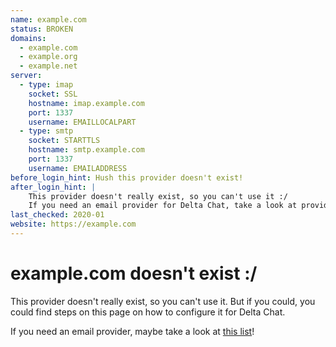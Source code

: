 ```yaml
---
name: example.com
status: BROKEN
domains:
  - example.com
  - example.org
  - example.net
server:
  - type: imap
    socket: SSL
    hostname: imap.example.com
    port: 1337
    username: EMAILLOCALPART
  - type: smtp
    socket: STARTTLS
    hostname: smtp.example.com
    port: 1337
    username: EMAILADDRESS
before_login_hint: Hush this provider doesn't exist!
after_login_hint: |
    This provider doesn't really exist, so you can't use it :/
    If you need an email provider for Delta Chat, take a look at providers.delta.chat!
last_checked: 2020-01
website: https://example.com
---
```


# example.com doesn't exist :/

This provider doesn't really exist, so you can't use it. But if you could, you
could find steps on this page on how to configure it for Delta Chat.

If you need an email provider, maybe take a look at [this list](https://providers.delta.chat)!

